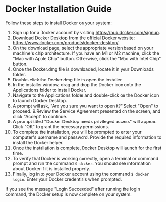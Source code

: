 # Docker Installation Guide

Follow these steps to install Docker on your system:

1. Sign up for a Docker account by visiting https://hub.docker.com/signup.
2. Download Docker Desktop from the official Docker website: https://www.docker.com/products/docker-desktop/.
3. On the download page, select the appropriate version based on your machine's chip architecture. If you have an M1 or M2 machine, click the "Mac with Apple Chip" button. Otherwise, click the "Mac with Intel Chip" button.
4. Once the Docker.dmg file is downloaded, locate it in your Downloads folder.
5. Double-click the Docker.dmg file to open the installer.
6. In the installer window, drag and drop the Docker icon onto the Applications folder to install Docker.
7. Navigate to the Applications folder and double-click on the Docker icon to launch Docker Desktop.
8. A prompt will ask, "Are you sure you want to open it?" Select "Open" to proceed.
   9.Review the Service Agreement presented on the screen, and click "Accept" to continue.
9. A prompt titled "Docker Desktop needs privileged access" will appear. Click "OK" to grant the necessary permissions.
10. To complete the installation, you will be prompted to enter your computer's username and password. Provide the required information to install the Docker helper.
11. Once the installation is complete, Docker Desktop will launch for the first time.
12. To verify that Docker is working correctly, open a terminal or command prompt and run the command `$ docker`. You should see information about Docker if it is installed properly.
13. Finally, log in to your Docker account using the command `$ docker login`. Enter your Docker credentials when prompted.

If you see the message "Login Succeeded" after running the login command, the Docker setup is now complete on your system.
